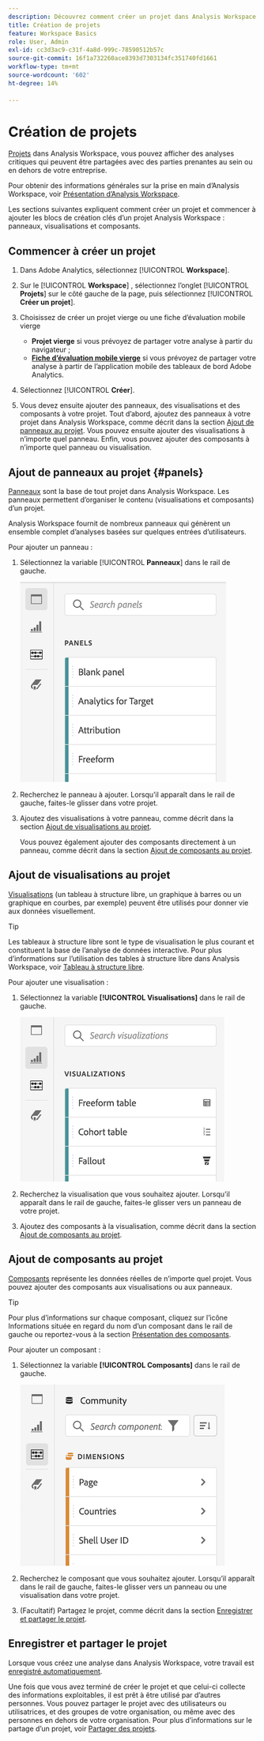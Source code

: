 ```yaml
---
description: Découvrez comment créer un projet dans Analysis Workspace
title: Création de projets
feature: Workspace Basics
role: User, Admin
exl-id: cc3d3ac9-c31f-4a8d-999c-78590512b57c
source-git-commit: 16f1a732260ace8393d7303134fc351740fd1661
workflow-type: tm+mt
source-wordcount: '602'
ht-degree: 14%

---
```


# Création de projets

[Projets](/help/analysis-workspace/build-workspace-project/freeform-overview.md) dans Analysis Workspace, vous pouvez afficher des analyses critiques qui peuvent être partagées avec des parties prenantes au sein ou en dehors de votre entreprise.

Pour obtenir des informations générales sur la prise en main d’Analysis Workspace, voir [Présentation d’Analysis Workspace](/help/analysis-workspace/home.md).

Les sections suivantes expliquent comment créer un projet et commencer à ajouter les blocs de création clés d’un projet Analysis Workspace : panneaux, visualisations et composants.

## Commencer à créer un projet

1. Dans Adobe Analytics, sélectionnez [!UICONTROL **Workspace**].

1. Sur le [!UICONTROL **Workspace**] , sélectionnez l’onglet [!UICONTROL **Projets**] sur le côté gauche de la page, puis sélectionnez [!UICONTROL **Créer un projet**].

1. Choisissez de créer un projet vierge ou une fiche d’évaluation mobile vierge

   * **Projet vierge** si vous prévoyez de partager votre analyse à partir du navigateur ;
   * [**Fiche d’évaluation mobile vierge**](/help/mobile-app/curator.md) si vous prévoyez de partager votre analyse à partir de l’application mobile des tableaux de bord Adobe Analytics.

1. Sélectionnez [!UICONTROL **Créer**].

1. Vous devez ensuite ajouter des panneaux, des visualisations et des composants à votre projet. Tout d’abord, ajoutez des panneaux à votre projet dans Analysis Workspace, comme décrit dans la section [Ajout de panneaux au projet](#add-panels-to-the-project). Vous pouvez ensuite ajouter des visualisations à n’importe quel panneau. Enfin, vous pouvez ajouter des composants à n’importe quel panneau ou visualisation.

## Ajout de panneaux au projet {#panels}

[Panneaux](/help/analysis-workspace/c-panels/panels.md) sont la base de tout projet dans Analysis Workspace. Les panneaux permettent d’organiser le contenu (visualisations et composants) d’un projet.

Analysis Workspace fournit de nombreux panneaux qui génèrent un ensemble complet d’analyses basées sur quelques entrées d’utilisateurs.

Pour ajouter un panneau :

1. Sélectionnez la variable [!UICONTROL **Panneaux**] dans le rail de gauche.

   ![L’icône Sélectionner les panneaux et la liste des panneaux disponibles.](assets/build-panels.png)

1. Recherchez le panneau à ajouter. Lorsqu’il apparaît dans le rail de gauche, faites-le glisser dans votre projet.

1. Ajoutez des visualisations à votre panneau, comme décrit dans la section [Ajout de visualisations au projet](#add-visualizations-to-the-project).

   Vous pouvez également ajouter des composants directement à un panneau, comme décrit dans la section [Ajout de composants au projet](#add-components-to-the-project).

## Ajout de visualisations au projet

[Visualisations](/help/analysis-workspace/visualizations/freeform-analysis-visualizations.md) (un tableau à structure libre, un graphique à barres ou un graphique en courbes, par exemple) peuvent être utilisés pour donner vie aux données visuellement.

>[!TIP]
>
>Les tableaux à structure libre sont le type de visualisation le plus courant et constituent la base de l’analyse de données interactive. Pour plus d’informations sur l’utilisation des tables à structure libre dans Analysis Workspace, voir [Tableau à structure libre](/help/analysis-workspace/visualizations/freeform-table/freeform-table.md).

Pour ajouter une visualisation :

1. Sélectionnez la variable **[!UICONTROL Visualisations]** dans le rail de gauche.

   ![Icône Visualisations sélectionnée et liste des visualisations disponibles.](assets/build-visualizations.png)

1. Recherchez la visualisation que vous souhaitez ajouter. Lorsqu’il apparaît dans le rail de gauche, faites-le glisser vers un panneau de votre projet.

1. Ajoutez des composants à la visualisation, comme décrit dans la section [Ajout de composants au projet](#add-components-to-the-project).

## Ajout de composants au projet

[Composants](/help/components/overview.md) représente les données réelles de n’importe quel projet. Vous pouvez ajouter des composants aux visualisations ou aux panneaux.

>[!TIP]
>
>Pour plus d’informations sur chaque composant, cliquez sur l’icône Informations située en regard du nom d’un composant dans le rail de gauche ou reportez-vous à la section [Présentation des composants](/help/components/overview.md).

Pour ajouter un composant :

1. Sélectionnez la variable **[!UICONTROL Composants]** dans le rail de gauche.

   ![L’icône Composants sélectionnée et la liste des dimensions disponibles.](assets/build-components.png)

1. Recherchez le composant que vous souhaitez ajouter. Lorsqu’il apparaît dans le rail de gauche, faites-le glisser vers un panneau ou une visualisation dans votre projet.

1. (Facultatif) Partagez le projet, comme décrit dans la section [Enregistrer et partager le projet](#save-and-share-the-project).

## Enregistrer et partager le projet

Lorsque vous créez une analyse dans Analysis Workspace, votre travail est [enregistré automatiquement](/help/analysis-workspace/build-workspace-project/save-projects.md).

Une fois que vous avez terminé de créer le projet et que celui-ci collecte des informations exploitables, il est prêt à être utilisé par d’autres personnes. Vous pouvez partager le projet avec des utilisateurs ou utilisatrices, et des groupes de votre organisation, ou même avec des personnes en dehors de votre organisation. Pour plus d’informations sur le partage d’un projet, voir [Partager des projets](/help/analysis-workspace/curate-share/share-projects.md).
